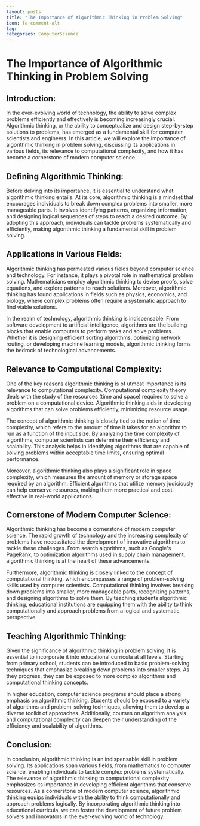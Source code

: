 ```yaml
---
layout: posts
title: "The Importance of Algorithmic Thinking in Problem Solving"
icon: fa-comment-alt
tag:      
categories: ComputerScience
---
```



# The Importance of Algorithmic Thinking in Problem Solving

## Introduction:
In the ever-evolving world of technology, the ability to solve complex problems efficiently and effectively is becoming increasingly crucial. Algorithmic thinking, or the ability to conceptualize and design step-by-step solutions to problems, has emerged as a fundamental skill for computer scientists and engineers. In this article, we will explore the importance of algorithmic thinking in problem solving, discussing its applications in various fields, its relevance to computational complexity, and how it has become a cornerstone of modern computer science.

## Defining Algorithmic Thinking:
Before delving into its importance, it is essential to understand what algorithmic thinking entails. At its core, algorithmic thinking is a mindset that encourages individuals to break down complex problems into smaller, more manageable parts. It involves identifying patterns, organizing information, and designing logical sequences of steps to reach a desired outcome. By adopting this approach, individuals can tackle problems systematically and efficiently, making algorithmic thinking a fundamental skill in problem solving.

## Applications in Various Fields:
Algorithmic thinking has permeated various fields beyond computer science and technology. For instance, it plays a pivotal role in mathematical problem solving. Mathematicians employ algorithmic thinking to devise proofs, solve equations, and explore patterns to reach solutions. Moreover, algorithmic thinking has found applications in fields such as physics, economics, and biology, where complex problems often require a systematic approach to find viable solutions.

In the realm of technology, algorithmic thinking is indispensable. From software development to artificial intelligence, algorithms are the building blocks that enable computers to perform tasks and solve problems. Whether it is designing efficient sorting algorithms, optimizing network routing, or developing machine learning models, algorithmic thinking forms the bedrock of technological advancements.

## Relevance to Computational Complexity:
One of the key reasons algorithmic thinking is of utmost importance is its relevance to computational complexity. Computational complexity theory deals with the study of the resources (time and space) required to solve a problem on a computational device. Algorithmic thinking aids in developing algorithms that can solve problems efficiently, minimizing resource usage.

The concept of algorithmic thinking is closely tied to the notion of time complexity, which refers to the amount of time it takes for an algorithm to run as a function of the input size. By analyzing the time complexity of algorithms, computer scientists can determine their efficiency and scalability. This analysis helps in identifying algorithms that are capable of solving problems within acceptable time limits, ensuring optimal performance.

Moreover, algorithmic thinking also plays a significant role in space complexity, which measures the amount of memory or storage space required by an algorithm. Efficient algorithms that utilize memory judiciously can help conserve resources, making them more practical and cost-effective in real-world applications.

## Cornerstone of Modern Computer Science:
Algorithmic thinking has become a cornerstone of modern computer science. The rapid growth of technology and the increasing complexity of problems have necessitated the development of innovative algorithms to tackle these challenges. From search algorithms, such as Google's PageRank, to optimization algorithms used in supply chain management, algorithmic thinking is at the heart of these advancements.

Furthermore, algorithmic thinking is closely linked to the concept of computational thinking, which encompasses a range of problem-solving skills used by computer scientists. Computational thinking involves breaking down problems into smaller, more manageable parts, recognizing patterns, and designing algorithms to solve them. By teaching students algorithmic thinking, educational institutions are equipping them with the ability to think computationally and approach problems from a logical and systematic perspective.

## Teaching Algorithmic Thinking:
Given the significance of algorithmic thinking in problem solving, it is essential to incorporate it into educational curricula at all levels. Starting from primary school, students can be introduced to basic problem-solving techniques that emphasize breaking down problems into smaller steps. As they progress, they can be exposed to more complex algorithms and computational thinking concepts.

In higher education, computer science programs should place a strong emphasis on algorithmic thinking. Students should be exposed to a variety of algorithms and problem-solving techniques, allowing them to develop a diverse toolkit of approaches. Additionally, courses on algorithm analysis and computational complexity can deepen their understanding of the efficiency and scalability of algorithms.

## Conclusion:
In conclusion, algorithmic thinking is an indispensable skill in problem solving. Its applications span various fields, from mathematics to computer science, enabling individuals to tackle complex problems systematically. The relevance of algorithmic thinking to computational complexity emphasizes its importance in developing efficient algorithms that conserve resources. As a cornerstone of modern computer science, algorithmic thinking equips individuals with the ability to think computationally and approach problems logically. By incorporating algorithmic thinking into educational curricula, we can foster the development of future problem solvers and innovators in the ever-evolving world of technology.